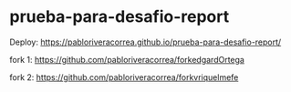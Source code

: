 # prueba-para-desafio-report

Deploy: https://pabloriveracorrea.github.io/prueba-para-desafio-report/

fork 1: https://github.com/pabloriveracorrea/forkedgardOrtega

fork 2: https://github.com/pabloriveracorrea/forkvriquelmefe
